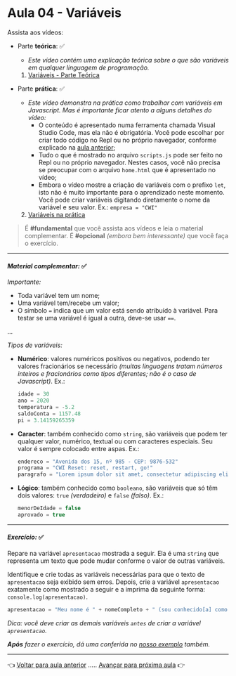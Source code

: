 # Aula 04 - Variáveis

Assista aos vídeos: 
* Parte **teórica**: ✅
  * _Este vídeo contém uma explicação teórica sobre o que são variáveis em qualquer linguagem de programação._

  1. [Variáveis - Parte Teórica](https://www.youtube.com/watch?v=-ny7Kqm0V68)

* Parte **prática**: ✅
  * _Este vídeo demonstra na prática como trabalhar com variáveis em Javascript. Mas é importante ficar atento a alguns detalhes do vídeo:_
    * O conteúdo é apresentado numa ferramenta chamada Visual Studio Code, mas ela não é obrigatória. Você pode escolhar por criar todo código no Repl ou no próprio navegador, conforme explicado na [aula anterior](../aula03/aula.md);
    * Tudo o que é mostrado no arquivo `scripts.js` pode ser feito no Repl ou no próprio navegador. Nestes casos, você não precisa se preocupar com o arquivo `home.html` que é apresentado no vídeo;
    * Embora o vídeo mostre a criação de variáveis com o prefixo `let`, isto não é muito importante para o aprendizado neste momento. Você pode criar variáveis digitando diretamente o nome da variável e seu valor. Ex.: `empresa = "CWI"`
    
  2. [Variáveis na prática](https://www.youtube.com/watch?v=Qxz5TKqYkCg)

> É **#fundamental** que você assista aos vídeos e leia o material complementar. É **#opcional** _(embora bem interessante)_ que você faça o exercício.

---

#### _Material complementar:_ ✅

_Importante:_

* Toda variável tem um nome;
* Uma variável tem/recebe um valor;
* O símbolo `=` indica que um valor está sendo atribuído à variável. Para testar se uma variável é igual a outra, deve-se usar `==`.

...

_Tipos de variáveis:_

* **Numérico**: valores numéricos positivos ou negativos, podendo ter valores fracionários se necessário _(muitas linguagens tratam números inteiros e fracionários como tipos diferentes; não é o caso de Javascript)_. Ex.:
  ```javascript
  idade = 30
  ano = 2020
  temperatura = -5.2
  saldoConta = 1157.48
  pi = 3.14159265359
  ```

* **Caracter**: também conhecido como `string`, são variáveis que podem ter qualquer valor, numérico, textual ou com caracteres especiais. Seu valor é sempre colocado entre aspas. Ex.:
  ```javascript
  endereco = "Avenida dos 15, nº 985 - CEP: 9876-532"
  programa = "CWI Reset: reset, restart, go!"
  paragrafo = "Lorem ipsum dolor sit amet, consectetur adipiscing elit, sed do eiusmod tempor incididunt ut labore et dolore magna aliqua. Ut enim ad minim veniam, quis nostrud exercitation ullamco laboris nisi ut aliquip ex ea commodo consequat. Duis aute irure dolor in reprehenderit in voluptate velit esse cillum dolore eu fugiat nulla pariatur. Excepteur sint occaecat cupidatat non proident, sunt in culpa qui officia deserunt mollit anim id est laborum."
  ```

* **Lógico**: também conhecido como `booleano`, são variáveis que só têm dois valores: `true` _(verdadeiro)_ e `false` _(falso)_. Ex.:
  ```javascript
  menorDeIdade = false
  aprovado = true
  ```

---

#### _Exercício:_ ✅

Repare na variável `apresentacao` mostrada a seguir. Ela é uma `string` que representa um texto que pode mudar conforme o valor de outras variáveis.

Identifique e crie todas as variáveis necessárias para que o texto de `apresentacao` seja exibido sem erros. Depois, crie a variável `apresentacao` exatamente como mostrado a seguir e a imprima da seguinte forma: `console.log(apresentacao)`.

```javascript
apresentacao = "Meu nome é " + nomeCompleto + " (sou conhecido[a] como " + apelido + ") e tenho " + idade + " anos. Nasci no dia " + dataNascimento + ", na cidade de " + localNascimento + ". Tenho " + altura + "m de altura e atualmente estou " + (trabalhando ? "empregado" : "desempregado") + "."
```

_Dica: você deve criar as demais variáveis `antes` de criar a variável `apresentacao`._

_**Após** fazer o exercício, dá uma conferida no [nosso exemplo](resolucao.md) também._ 

---

👈 [Voltar para aula anterior](../aula03/aula.md) ..... [Avançar para próxima aula](../aula05/aula.md) 👉
